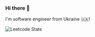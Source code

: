 ### Hi there 👋

I'm software engineer from Ukraine 🇺🇦!

![Leetcode Stats](https://leetcard.jacoblin.cool/EgorSalenko?border=0&radius=20&ext=activity)

<!--**EgorSalenko/EgorSalenko** is a ✨ _special_ ✨ repository because its `README.md` (this file) appears on your GitHub profile.

Here are some ideas to get you started:

- 🔭 I’m currently working on ...
- 🌱 I’m currently learning ...
- 👯 I’m looking to collaborate on ...
- 🤔 I’m looking for help with ...
- 💬 Ask me about ...
- 📫 How to reach me: ...
- 😄 Pronouns: ...
- ⚡ Fun fact: ...
-->
